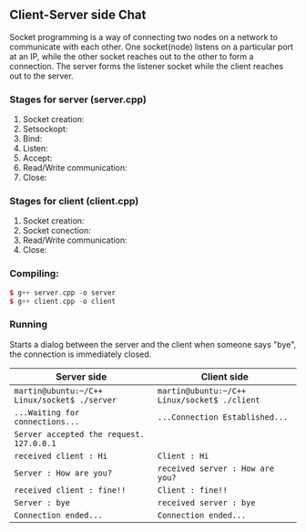 ## Client-Server side Chat

Socket programming is a way of connecting two nodes on a network to communicate with each other. One socket(node) listens on a particular port at an IP, while the other socket reaches out to the other to form a connection. The server forms the listener socket while the client reaches out to the server.

### Stages for server (server.cpp)
1. Socket creation:
2. Setsockopt:
3. Bind:
4. Listen:
5. Accept:
6. Read/Write communication:
7. Close:

### Stages for client (client.cpp)
1. Socket creation:
2. Socket conection:
3. Read/Write communication:
4. Close:

### Compiling:
```cpp
$ g++ server.cpp -o server
$ g++ client.cpp -o client
``` 

### Running
Starts a dialog between the server and the client when someone says "bye", the connection is immediately closed.

|Server side|Client side|
|---|---|
|`martin@ubuntu:~/C++ Linux/socket$ ./server`|`martin@ubuntu:~/C++ Linux/socket$ ./client`|
|`...Waiting for connections...`|`...Connection Established...`|
|`Server accepted the request. 127.0.0.1`||
|`received client : Hi`|`Client : Hi`|
|`Server : How are you?`|`received server : How are you?`|
|`received client : fine!!`|`Client : fine!!`|
|`Server : bye`|`received server : bye`|
|`Connection ended...`|`Connection ended...`|